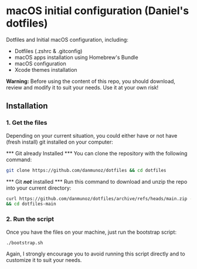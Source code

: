 # macOS initial configuration (Daniel's dotfiles)

Dotfiles and Initial macOS configuration, including:
- Dotfiles (.zshrc & .gitconfig)
- macOS apps installation using Homebrew's Bundle
- macOS configuration
- Xcode themes installation

**Warning:** Before using the content of this repo, you should download, review and modify it to suit your needs. Use it at your own risk!

## Installation

### 1. Get the files
Depending on your current situation, you could either have or not have (fresh install) git installed on your computer:

*** Git already Installed ***
You can clone the repository with the following command:

```bash
git clone https://github.com/danmunoz/dotfiles && cd dotfiles
```

*** Git ***not*** installed ***
Run this command to download and unzip the repo into your current directory:

```bash
curl https://github.com/danmunoz/dotfiles/archive/refs/heads/main.zip -L -o dotfiles.zip && unzip dotfiles.zip && rm -f dotfiles.zip \
&& cd dotfiles-main
```
### 2. Run the script
Once you have the files on your machine, just run the bootstrap script:

```bash
./bootstrap.sh
```

Again, I strongly encourage you to avoid running this script directly and to customize it to suit your needs.
